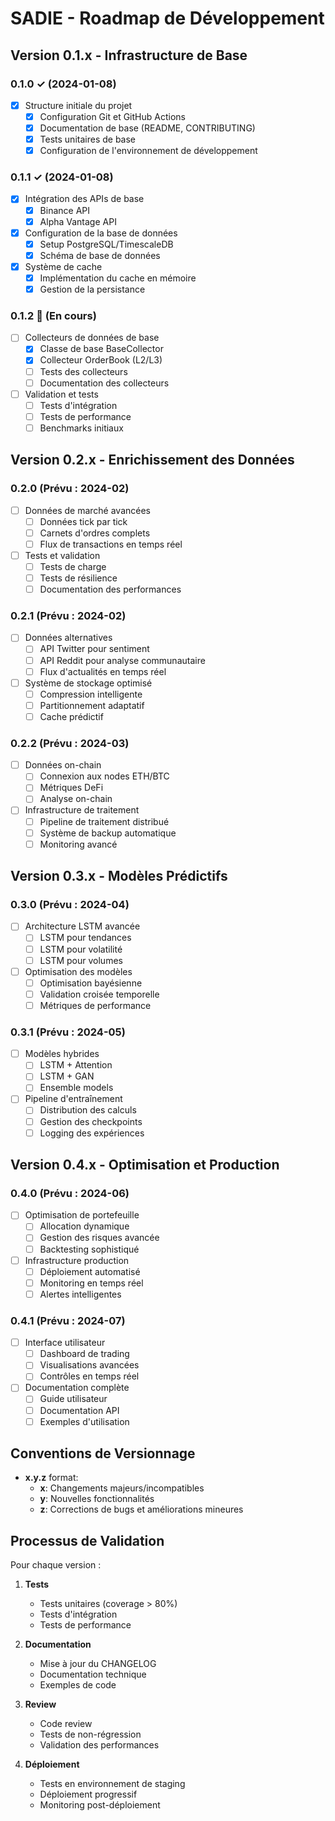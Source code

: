 # SADIE - Roadmap de Développement

## Version 0.1.x - Infrastructure de Base
### 0.1.0 ✓ (2024-01-08)
- [x] Structure initiale du projet
  - [x] Configuration Git et GitHub Actions
  - [x] Documentation de base (README, CONTRIBUTING)
  - [x] Tests unitaires de base
  - [x] Configuration de l'environnement de développement

### 0.1.1 ✓ (2024-01-08)
- [x] Intégration des APIs de base
  - [x] Binance API
  - [x] Alpha Vantage API
- [x] Configuration de la base de données
  - [x] Setup PostgreSQL/TimescaleDB
  - [x] Schéma de base de données
- [x] Système de cache
  - [x] Implémentation du cache en mémoire
  - [x] Gestion de la persistance

### 0.1.2 🔄 (En cours)
- [ ] Collecteurs de données de base
  - [x] Classe de base BaseCollector
  - [x] Collecteur OrderBook (L2/L3)
  - [ ] Tests des collecteurs
  - [ ] Documentation des collecteurs
- [ ] Validation et tests
  - [ ] Tests d'intégration
  - [ ] Tests de performance
  - [ ] Benchmarks initiaux

## Version 0.2.x - Enrichissement des Données
### 0.2.0 (Prévu : 2024-02)
- [ ] Données de marché avancées
  - [ ] Données tick par tick
  - [ ] Carnets d'ordres complets
  - [ ] Flux de transactions en temps réel
- [ ] Tests et validation
  - [ ] Tests de charge
  - [ ] Tests de résilience
  - [ ] Documentation des performances

### 0.2.1 (Prévu : 2024-02)
- [ ] Données alternatives
  - [ ] API Twitter pour sentiment
  - [ ] API Reddit pour analyse communautaire
  - [ ] Flux d'actualités en temps réel
- [ ] Système de stockage optimisé
  - [ ] Compression intelligente
  - [ ] Partitionnement adaptatif
  - [ ] Cache prédictif

### 0.2.2 (Prévu : 2024-03)
- [ ] Données on-chain
  - [ ] Connexion aux nodes ETH/BTC
  - [ ] Métriques DeFi
  - [ ] Analyse on-chain
- [ ] Infrastructure de traitement
  - [ ] Pipeline de traitement distribué
  - [ ] Système de backup automatique
  - [ ] Monitoring avancé

## Version 0.3.x - Modèles Prédictifs
### 0.3.0 (Prévu : 2024-04)
- [ ] Architecture LSTM avancée
  - [ ] LSTM pour tendances
  - [ ] LSTM pour volatilité
  - [ ] LSTM pour volumes
- [ ] Optimisation des modèles
  - [ ] Optimisation bayésienne
  - [ ] Validation croisée temporelle
  - [ ] Métriques de performance

### 0.3.1 (Prévu : 2024-05)
- [ ] Modèles hybrides
  - [ ] LSTM + Attention
  - [ ] LSTM + GAN
  - [ ] Ensemble models
- [ ] Pipeline d'entraînement
  - [ ] Distribution des calculs
  - [ ] Gestion des checkpoints
  - [ ] Logging des expériences

## Version 0.4.x - Optimisation et Production
### 0.4.0 (Prévu : 2024-06)
- [ ] Optimisation de portefeuille
  - [ ] Allocation dynamique
  - [ ] Gestion des risques avancée
  - [ ] Backtesting sophistiqué
- [ ] Infrastructure production
  - [ ] Déploiement automatisé
  - [ ] Monitoring en temps réel
  - [ ] Alertes intelligentes

### 0.4.1 (Prévu : 2024-07)
- [ ] Interface utilisateur
  - [ ] Dashboard de trading
  - [ ] Visualisations avancées
  - [ ] Contrôles en temps réel
- [ ] Documentation complète
  - [ ] Guide utilisateur
  - [ ] Documentation API
  - [ ] Exemples d'utilisation

## Conventions de Versionnage
- **x.y.z** format:
  - **x**: Changements majeurs/incompatibles
  - **y**: Nouvelles fonctionnalités
  - **z**: Corrections de bugs et améliorations mineures

## Processus de Validation
Pour chaque version :
1. **Tests**
   - Tests unitaires (coverage > 80%)
   - Tests d'intégration
   - Tests de performance

2. **Documentation**
   - Mise à jour du CHANGELOG
   - Documentation technique
   - Exemples de code

3. **Review**
   - Code review
   - Tests de non-régression
   - Validation des performances

4. **Déploiement**
   - Tests en environnement de staging
   - Déploiement progressif
   - Monitoring post-déploiement 